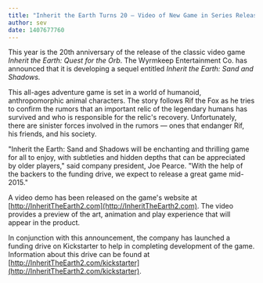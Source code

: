 ```yaml
---
title: "Inherit the Earth Turns 20 — Video of New Game in Series Released"
author: sev
date: 1407677760
---
```


This year is the 20th anniversary of the release of the classic video game *Inherit the Earth: Quest for the Orb*. The Wyrmkeep Entertainment Co. has announced that it is developing a sequel entitled *Inherit the Earth: Sand and Shadows.*

This all-ages adventure game is set in a world of humanoid, anthropomorphic animal characters. The story follows Rif the Fox as he tries to confirm the rumors that an important relic of the legendary humans has survived and who is responsible for the relic's recovery. Unfortunately, there are sinister forces involved in the rumors — ones that endanger Rif, his friends, and his society.

"Inherit the Earth: Sand and Shadows will be enchanting and thrilling game for all to enjoy, with subtleties and hidden depths that can be appreciated by older players," said company president, Joe Pearce. "With the help of the backers to the funding drive, we expect to release a great game mid-2015."

A video demo has been released on the game's website at [http://InheritTheEarth2.com](http://InheritTheEarth2.com). The video provides a preview of the art, animation and play experience that will appear in the product.

In conjunction with this announcement, the company has launched a funding drive on Kickstarter to help in completing development of the game. Information about this drive can be found at [http://InheritTheEarth2.com/kickstarter](http://InheritTheEarth2.com/kickstarter).

